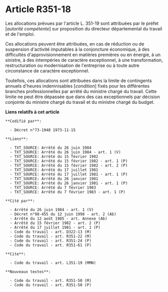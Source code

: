 # Article R351-18

Les allocations prévues par l'article L. 351-19 sont attribuées par le préfet [*autorité compétente*] sur proposition du
directeur départemental du travail et de l'emploi.

Ces allocations peuvent être attribuées, en cas de réduction ou de suspension d'activité imputables à la conjoncture
économique, à des difficultés d'approvisionnement en matières premières ou en énergie, à un sinistre, à des intempéries de
caractère exceptionnel, à une transformation, restructuration ou modernisation de l'entreprise ou à toute autre circonstance
de caractère exceptionnel.

Toutefois, ces allocations sont attribuées dans la limite de contingents annuels d'heures indemnisables [*condition*] fixés
pour les différentes branches professionnelles par arrêté du ministre chargé du travail. Cette limite ne peut être dépassée
que dans des cas exceptionnels par décision conjointe du ministre chargé du travail et du ministre chargé du budget.

**Liens relatifs à cet article**

	**Codifié par**:

	  - Décret n°73-1048 1973-11-15

	**Liens**:

	  - TXT_SOURCE: Arrêté du 26 juin 1984
	  - TXT_SOURCE: Arrêté du 26 juin 1984 - art. 1 (V)
	  - TXT_SOURCE: Arrêté du 15 février 1982
	  - TXT_SOURCE: Arrêté du 15 février 1982 - art. 1 (P)
	  - TXT_SOURCE: Arrêté du 15 février 1982 - art. 2 (P)
	  - TXT_SOURCE: Arrêté du 17 juillet 1981
	  - TXT_SOURCE: Arrêté du 17 juillet 1981 - art. 1 (P)
	  - TXT_SOURCE: Arrêté du 26 janvier 1981
	  - TXT_SOURCE: Arrêté du 26 janvier 1981 - art. 1 (P)
	  - TXT_SOURCE: Arrêté du 7 février 1983
	  - TXT_SOURCE: Arrêté du 7 février 1983 - art. 1 (P)

	**Cité par**:

	  - Arrêté du 26 juin 1984 - art. 1 (V)
	  - Décret n°98-455 du 12 juin 1998 - art. 2 (Ab)
	  - Arrêté du 12 août 1985 - art. Annexe (Ab)
	  - Arrêté du 15 février 1982 - art. 2 (P)
	  - Arrêté du 17 juillet 1981 - art. 1 (P)
	  - Code du travail - art. D322-13 (M)
	  - Code du travail - art. R351-22 (M)
	  - Code du travail - art. R351-24 (P)
	  - Code du travail - art. R351-61 (P)

	**Cite**:

	  - Code du travail - art. L351-19 (MMN)

	**Nouveaux textes**:

	  - Code du travail - art. R351-50 (M)
	  - Code du travail - art. R351-50 (P)
